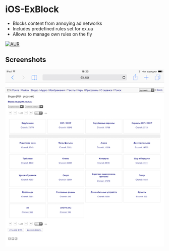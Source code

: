 # iOS-ExBlock

- Blocks content from annoying ad networks
- Includes predefined rules set for ex.ua
- Allows to manage own rules on the fly

[![AUR](https://img.shields.io/aur/license/yaourt.svg?maxAge=2592000)]()

## Screenshots

![Clean][1]

[1]: screen.png "Clean screen"
